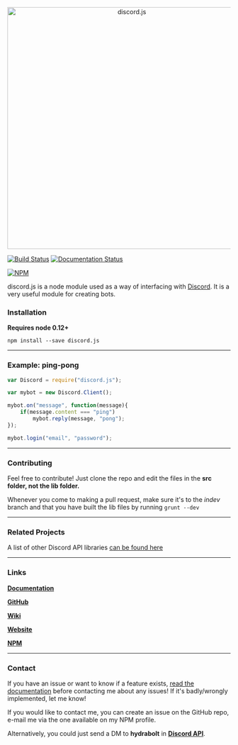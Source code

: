 <p align="center">
  <a href="https://hydrabolt.github.io/discord.js">
    <img alt="discord.js" src="http://hydrabolt.github.io/discord.js/res/logo.png" width="546">
  </a>
</p>

[![Build Status](https://travis-ci.org/hydrabolt/discord.js.svg)](https://travis-ci.org/hydrabolt/discord.js) [![Documentation Status](https://readthedocs.org/projects/discordjs/badge/?version=latest)](http://discordjs.readthedocs.org/en/latest/?badge=latest)

[![NPM](https://nodei.co/npm/discord.js.png?downloads=true&stars=true)](https://nodei.co/npm/discord.js/)
    

discord.js is a node module used as a way of interfacing with [Discord](https://discordapp.com/). It is a very useful module for creating bots.

### Installation

**Requires node 0.12+**

`npm install --save discord.js`

---

### Example: ping-pong
```js
var Discord = require("discord.js");

var mybot = new Discord.Client();

mybot.on("message", function(message){
	if(message.content === "ping")
		mybot.reply(message, "pong");
});

mybot.login("email", "password");
```
---

### Contributing

Feel free to contribute! Just clone the repo and edit the files in the **src folder, not the lib folder.** 

Whenever you come to making a pull request, make sure it's to the *indev* branch and that you have built the lib files by running `grunt --dev`

---

### Related Projects

A list of other Discord API libraries [can be found here](https://discordapi.com/unofficial/libs.html)

---

### Links
**[Documentation](http://discordjs.readthedocs.org/en/latest/)**

**[GitHub](https://github.com/discord-js/discord.js)**

**[Wiki](https://github.com/discord-js/discord.js/wiki)**

**[Website](http://hydrabolt.github.io/discord.js/)**

**[NPM](http://npmjs.com/package/discord.js)**

---

### Contact

If you have an issue or want to know if a feature exists, [read the documentation](http://discordjs.readthedocs.org/en/latest/) before contacting me about any issues! If it's badly/wrongly implemented, let me know!


If you would like to contact me, you can create an issue on the GitHub repo, e-mail me via the one available on my NPM profile.

Alternatively, you could just send a DM to **hydrabolt** in [**Discord API**](https://discord.gg/0SBTUU1wZTYd2XyW).
